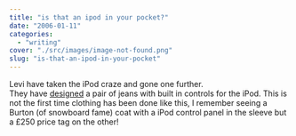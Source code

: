 ```yaml
---
title: "is that an ipod in your pocket?"
date: "2006-01-11"
categories: 
  - "writing"
cover: "./src/images/image-not-found.png"
slug: "is-that-an-ipod-in-your-pocket"
---
```


Levi have taken the iPod craze and gone one further.  
They have [designed](http://news.bbc.co.uk/1/hi/business/4601690.stm) a pair of jeans with built in controls for the iPod. This is not the first time clothing has been done like this, I remember seeing a Burton (of snowboard fame) coat with a iPod control panel in the sleeve but a £250 price tag on the other!
